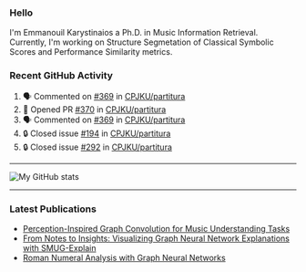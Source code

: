 ### Hello

I'm Emmanouil Karystinaios a Ph.D. in Music Information Retrieval.
Currently, I'm working on Structure Segmetation of Classical Symbolic Scores and Performance Similarity metrics.


### Recent GitHub Activity
  
<!--START_SECTION:activity-->
1. 🗣 Commented on [#369](https://github.com/CPJKU/partitura/issues/369#issuecomment-2315316135) in [CPJKU/partitura](https://github.com/CPJKU/partitura)
2. 💪 Opened PR [#370](https://github.com/CPJKU/partitura/pull/370) in [CPJKU/partitura](https://github.com/CPJKU/partitura)
3. 🗣 Commented on [#369](https://github.com/CPJKU/partitura/issues/369#issuecomment-2313667495) in [CPJKU/partitura](https://github.com/CPJKU/partitura)
4. 🔒 Closed issue [#194](https://github.com/CPJKU/partitura/issues/194) in [CPJKU/partitura](https://github.com/CPJKU/partitura)
5. 🔒 Closed issue [#292](https://github.com/CPJKU/partitura/issues/292) in [CPJKU/partitura](https://github.com/CPJKU/partitura)
<!--END_SECTION:activity-->

---

![My GitHub stats](https://github-readme-stats.vercel.app/api?username=manoskary&show_icons=true&theme=radical)


<!--
**manoskary/manoskary** is a ✨ _special_ ✨ repository because its `README.md` (this file) appears on your GitHub profile.

Here are some ideas to get you started:

- 🔭 I’m currently working on ...
- 🌱 I’m currently learning ...
- 👯 I’m looking to collaborate on ...
- 🤔 I’m looking for help with ...
- 💬 Ask me about ...
- 📫 How to reach me: ...
- 😄 Pronouns: ...
- ⚡ Fun fact: ...
-->

---

### Latest Publications

<!-- BLOG-POST-LIST:START -->
- [Perception-Inspired Graph Convolution for Music Understanding Tasks](https://towardsdatascience.com/perception-inspired-graph-convolution-for-music-understanding-tasks-4d2ba1be48e7?source=rss-9d63e988ed0c------2)
- [From Notes to Insights: Visualizing Graph Neural Network Explanations with SMUG-Explain](https://manoskary.medium.com/from-notes-to-insights-visualizing-graph-neural-network-explanations-with-smug-explain-ed41a30e55ed?source=rss-9d63e988ed0c------2)
- [Roman Numeral Analysis with Graph Neural Networks](https://towardsdatascience.com/roman-numeral-analysis-with-graph-neural-networks-4d6140cd4c0b?source=rss-9d63e988ed0c------2)
<!-- BLOG-POST-LIST:END -->

